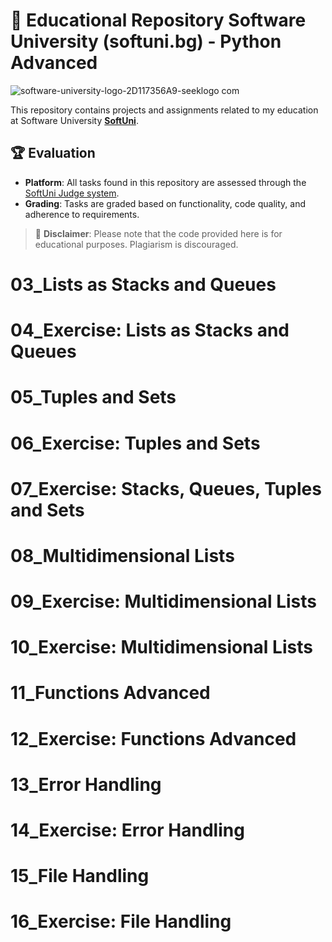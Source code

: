 # 📘 Educational Repository Software University (softuni.bg) - Python Advanced




![software-university-logo-2D117356A9-seeklogo com](https://github.com/svetlanasieber/SoftwareEngineeringWithJAVA/assets/135451084/03da87f9-b590-417e-9962-9911f54cf012)


This repository contains projects and assignments related to my education at Software University [**SoftUni**](https://softuni.bg/).




## 🏆 Evaluation

- **Platform**: All tasks found in this repository are assessed through the [SoftUni Judge system](https://judge.com).
- **Grading**: Tasks are graded based on functionality, code quality, and adherence to requirements.

> 🚫 **Disclaimer**: Please note that the code provided here is for educational purposes. Plagiarism is discouraged.



 # 03_Lists as Stacks and Queues
 # 04_Exercise: Lists as Stacks and Queues
 # 05_Tuples and Sets
# 06_Exercise: Tuples and Sets
# 07_Exercise: Stacks, Queues, Tuples and Sets
# 08_Multidimensional Lists
# 09_Exercise: Multidimensional Lists
# 10_Exercise: Multidimensional Lists
# 11_Functions Advanced
# 12_Exercise: Functions Advanced
# 13_Error Handling
# 14_Exercise: Error Handling
# 15_File Handling
# 16_Exercise: File Handling
